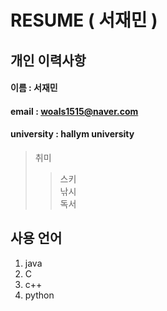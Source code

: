# RESUME ( 서재민 )

## 개인 이력사항  
#### 이름 : 서재민  
#### email : woals1515@naver.com
#### university : hallym university

> 취미
>> 스키  
>> 낚시  
>> 독서

## 사용 언어
1. java  
2. C  
3. c++  
4. python

